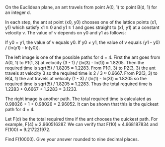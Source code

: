 

On the Euclidean plane, an ant travels from point A(0, 1) to point B(d, 1) for an integer d.


In each step, the ant at point (x0, y0) chooses one of the lattice points (x1, y1) which satisfy x1 &#8805; 0 and y1 &#8805; 1 and goes straight to (x1, y1) at a constant velocity v. The value of v depends on y0 and y1 as follows:

 If y0 = y1, the value of v equals y0.
 If y0 &#8800; y1, the value of v equals (y1 - y0) / (ln(y1) - ln(y0)).



The left image is one of the possible paths for d = 4. First the ant goes from A(0, 1) to P1(1, 3) at velocity (3 - 1) / (ln(3) - ln(1)) &#8776; 1.8205. Then the required time is sqrt(5) / 1.8205 &#8776; 1.2283.
From P1(1, 3) to P2(3, 3) the ant travels at velocity 3 so the required time is 2 / 3 &#8776; 0.6667. From P2(3, 3) to B(4, 1) the ant travels at velocity (1 - 3) / (ln(1) - ln(3)) &#8776; 1.8205 so the required time is sqrt(5) / 1.8205 &#8776; 1.2283.
Thus the total required time is 1.2283 + 0.6667 + 1.2283 = 3.1233.


The right image is another path. The total required time is calculated as 0.98026 + 1 + 0.98026 = 2.96052. It can be shown that this is the quickest path for d = 4.



Let F(d) be the total required time if the ant chooses the quickest path. For example, F(4) &#8776; 2.960516287.
We can verify that F(10) &#8776; 4.668187834 and F(100) &#8776; 9.217221972.


Find F(10000). Give your answer rounded to nine decimal places.

